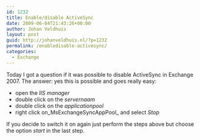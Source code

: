 ```yaml
---
id: 1232
title: Enable/disable ActiveSync
date: 2009-06-04T21:43:26+00:00
author: Johan Veldhuis
layout: post
guid: http://johanveldhuis.nl/?p=1232
permalink: /enabledisable-activesync/
categories:
  - Exchange
---
```

Today I got a question if it was possible to disable ActiveSync in Exchange 2007. The answer: yes this is possible and goes really easy:

  * open the _IIS manager_
  * double click on the _servernaam_
  * double click on the _applicationpool_
  * right click on_MsExchangeSyncAppPool_ and select _Stop_

If you decide to switch it on again just perform the steps above but choose the option _start_ in the last step.